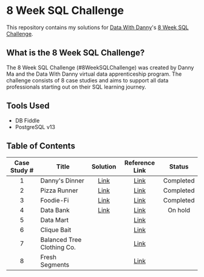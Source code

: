 # 8 Week SQL Challenge
This repository contains my solutions for [Data With Danny](https://www.datawithdanny.com/)'s [8 Week SQL Challenge](https://8weeksqlchallenge.com/).

## What is the 8 Week SQL Challenge?
The 8 Week SQL Challenge (#8WeekSQLChallenge) was created by Danny Ma and the Data With Danny virtual data apprenticeship program. The challenge consists of 8 case studies and aims to support all data professionals starting out on their SQL learning journey. 

## Tools Used
- DB Fiddle
- PostgreSQL v13

## Table of Contents
Case Study # | Title | Solution | Reference Link | Status 
:----------: | ----- | :------: | :------------: | :----:
1 | Danny's Dinner | [Link](https://github.com/daphnevee/8-Week-SQL-Challenge/blob/main/Case%20Study%20%231%20-%20Danny's%20Diner/README.md) | [Link](https://8weeksqlchallenge.com/case-study-1/) | Completed
2 | Pizza Runner | [Link](https://github.com/daphnevee/8-Week-SQL-Challenge/blob/main/Case%20Study%20%232%20-%20Pizza%20Runner/README.md) | [Link](https://8weeksqlchallenge.com/case-study-2/) | Completed
3 | Foodie-Fi | [Link](https://github.com/daphnevee/8-Week-SQL-Challenge/blob/main/Case%20Study%20%233%20-%20Foodie-Fi/README.md) | [Link](https://8weeksqlchallenge.com/case-study-3/) | Completed
4 | Data Bank | [Link](https://github.com/daphnevee/8-Week-SQL-Challenge/blob/main/Case%20Study%20%234%20-%20Data%20Bank/README.md) | [Link](https://8weeksqlchallenge.com/case-study-4/) | On hold
5 | Data Mart | | [Link](https://8weeksqlchallenge.com/case-study-5/) 
6 | Clique Bait | | [Link](https://8weeksqlchallenge.com/case-study-6/) 
7 | Balanced Tree Clothing Co. | | [Link](https://8weeksqlchallenge.com/case-study-7/) 
8 | Fresh Segments | | [Link](https://8weeksqlchallenge.com/case-study-8/) 
